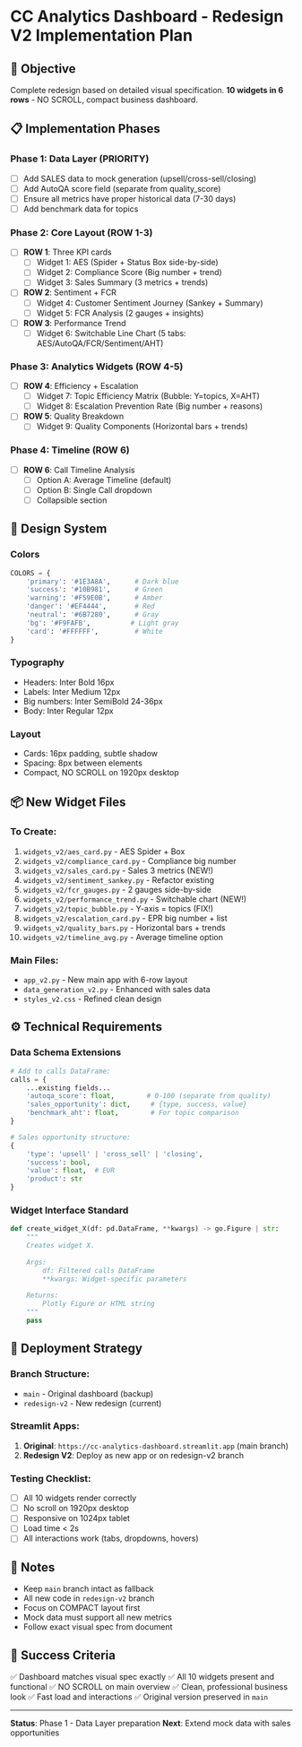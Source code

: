 # CC Analytics Dashboard - Redesign V2 Implementation Plan

## 🎯 Objective
Complete redesign based on detailed visual specification.
**10 widgets in 6 rows** - NO SCROLL, compact business dashboard.

## 📋 Implementation Phases

### Phase 1: Data Layer (PRIORITY)
- [ ] Add SALES data to mock generation (upsell/cross-sell/closing)
- [ ] Add AutoQA score field (separate from quality_score)
- [ ] Ensure all metrics have proper historical data (7-30 days)
- [ ] Add benchmark data for topics

### Phase 2: Core Layout (ROW 1-3)
- [ ] **ROW 1**: Three KPI cards
  - [ ] Widget 1: AES (Spider + Status Box side-by-side)
  - [ ] Widget 2: Compliance Score (Big number + trend)
  - [ ] Widget 3: Sales Summary (3 metrics + trends)

- [ ] **ROW 2**: Sentiment + FCR
  - [ ] Widget 4: Customer Sentiment Journey (Sankey + Summary)
  - [ ] Widget 5: FCR Analysis (2 gauges + insights)

- [ ] **ROW 3**: Performance Trend
  - [ ] Widget 6: Switchable Line Chart (5 tabs: AES/AutoQA/FCR/Sentiment/AHT)

### Phase 3: Analytics Widgets (ROW 4-5)
- [ ] **ROW 4**: Efficiency + Escalation
  - [ ] Widget 7: Topic Efficiency Matrix (Bubble: Y=topics, X=AHT)
  - [ ] Widget 8: Escalation Prevention Rate (Big number + reasons)

- [ ] **ROW 5**: Quality Breakdown
  - [ ] Widget 9: Quality Components (Horizontal bars + trends)

### Phase 4: Timeline (ROW 6)
- [ ] **ROW 6**: Call Timeline Analysis
  - [ ] Option A: Average Timeline (default)
  - [ ] Option B: Single Call dropdown
  - [ ] Collapsible section

## 🎨 Design System

### Colors
```python
COLORS = {
    'primary': '#1E3A8A',      # Dark blue
    'success': '#10B981',      # Green
    'warning': '#F59E0B',      # Amber
    'danger': '#EF4444',       # Red
    'neutral': '#6B7280',      # Gray
    'bg': '#F9FAFB',          # Light gray
    'card': '#FFFFFF',         # White
}
```

### Typography
- Headers: Inter Bold 16px
- Labels: Inter Medium 12px
- Big numbers: Inter SemiBold 24-36px
- Body: Inter Regular 12px

### Layout
- Cards: 16px padding, subtle shadow
- Spacing: 8px between elements
- Compact, NO SCROLL on 1920px desktop

## 📦 New Widget Files

### To Create:
1. `widgets_v2/aes_card.py` - AES Spider + Box
2. `widgets_v2/compliance_card.py` - Compliance big number
3. `widgets_v2/sales_card.py` - Sales 3 metrics (NEW!)
4. `widgets_v2/sentiment_sankey.py` - Refactor existing
5. `widgets_v2/fcr_gauges.py` - 2 gauges side-by-side
6. `widgets_v2/performance_trend.py` - Switchable chart (NEW!)
7. `widgets_v2/topic_bubble.py` - Y-axis = topics (FIX!)
8. `widgets_v2/escalation_card.py` - EPR big number + list
9. `widgets_v2/quality_bars.py` - Horizontal bars + trends
10. `widgets_v2/timeline_avg.py` - Average timeline option

### Main Files:
- `app_v2.py` - New main app with 6-row layout
- `data_generation_v2.py` - Enhanced with sales data
- `styles_v2.css` - Refined clean design

## ⚙️ Technical Requirements

### Data Schema Extensions
```python
# Add to calls DataFrame:
calls = {
    ...existing fields...
    'autoqa_score': float,        # 0-100 (separate from quality)
    'sales_opportunity': dict,     # {type, success, value}
    'benchmark_aht': float,        # For topic comparison
}

# Sales opportunity structure:
{
    'type': 'upsell' | 'cross_sell' | 'closing',
    'success': bool,
    'value': float,  # EUR
    'product': str
}
```

### Widget Interface Standard
```python
def create_widget_X(df: pd.DataFrame, **kwargs) -> go.Figure | str:
    """
    Creates widget X.
    
    Args:
        df: Filtered calls DataFrame
        **kwargs: Widget-specific parameters
        
    Returns:
        Plotly Figure or HTML string
    """
    pass
```

## 🚀 Deployment Strategy

### Branch Structure:
- `main` - Original dashboard (backup)
- `redesign-v2` - New redesign (current)

### Streamlit Apps:
1. **Original**: `https://cc-analytics-dashboard.streamlit.app` (main branch)
2. **Redesign V2**: Deploy as new app or on redesign-v2 branch

### Testing Checklist:
- [ ] All 10 widgets render correctly
- [ ] No scroll on 1920px desktop
- [ ] Responsive on 1024px tablet
- [ ] Load time < 2s
- [ ] All interactions work (tabs, dropdowns, hovers)

## 📝 Notes

- Keep `main` branch intact as fallback
- All new code in `redesign-v2` branch
- Focus on COMPACT layout first
- Mock data must support all new metrics
- Follow exact visual spec from document

## 🎯 Success Criteria

✅ Dashboard matches visual spec exactly
✅ All 10 widgets present and functional
✅ NO SCROLL on main overview
✅ Clean, professional business look
✅ Fast load and interactions
✅ Original version preserved in `main`

---

**Status**: Phase 1 - Data Layer preparation
**Next**: Extend mock data with sales opportunities
